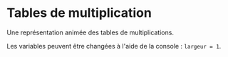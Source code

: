 # Tables de multiplication

Une représentation animée des tables de multiplications.

Les variables peuvent être changées à l'aide de la console : `largeur = 1`.
